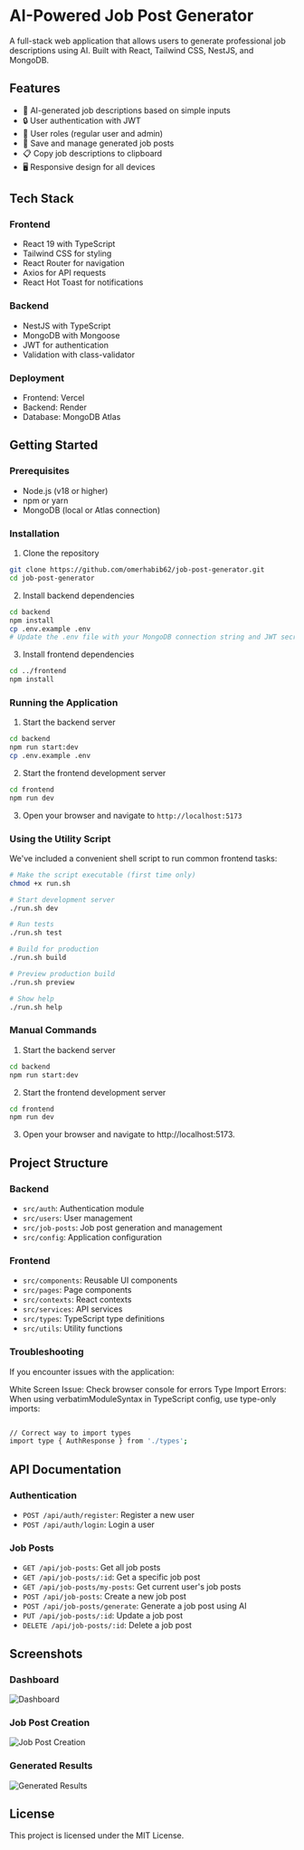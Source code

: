 # AI-Powered Job Post Generator

A full-stack web application that allows users to generate professional job descriptions using AI. Built with React, Tailwind CSS, NestJS, and MongoDB.

## Features

- 🤖 AI-generated job descriptions based on simple inputs
- 🔒 User authentication with JWT
- 👤 User roles (regular user and admin)
- 💾 Save and manage generated job posts
- 📋 Copy job descriptions to clipboard
- 🖥️ Responsive design for all devices

## Tech Stack

### Frontend
- React 19 with TypeScript
- Tailwind CSS for styling
- React Router for navigation
- Axios for API requests
- React Hot Toast for notifications

### Backend
- NestJS with TypeScript
- MongoDB with Mongoose
- JWT for authentication
- Validation with class-validator

### Deployment
- Frontend: Vercel
- Backend: Render
- Database: MongoDB Atlas

## Getting Started

### Prerequisites

- Node.js (v18 or higher)
- npm or yarn
- MongoDB (local or Atlas connection)

### Installation

1. Clone the repository
```bash
git clone https://github.com/omerhabib62/job-post-generator.git
cd job-post-generator
```

2. Install backend dependencies
```bash
cd backend
npm install
cp .env.example .env
# Update the .env file with your MongoDB connection string and JWT secret
```

3. Install frontend dependencies
```bash
cd ../frontend
npm install
```

### Running the Application

1. Start the backend server
```bash
cd backend
npm run start:dev
cp .env.example .env
```

2. Start the frontend development server
```bash
cd frontend
npm run dev
```

3. Open your browser and navigate to `http://localhost:5173`

### Using the Utility Script
We've included a convenient shell script to run common frontend tasks:
```bash
# Make the script executable (first time only)
chmod +x run.sh

# Start development server
./run.sh dev

# Run tests
./run.sh test

# Build for production
./run.sh build

# Preview production build
./run.sh preview

# Show help
./run.sh help
```

### Manual Commands

1. Start the backend server

```bash
cd backend
npm run start:dev
```

2. Start the frontend development server

```bash
cd frontend
npm run dev
```

3. Open your browser and navigate to http://localhost:5173.

## Project Structure

### Backend

- `src/auth`: Authentication module
- `src/users`: User management
- `src/job-posts`: Job post generation and management
- `src/config`: Application configuration

### Frontend

- `src/components`: Reusable UI components
- `src/pages`: Page components
- `src/contexts`: React contexts
- `src/services`: API services
- `src/types`: TypeScript type definitions
- `src/utils`: Utility functions

### Troubleshooting

If you encounter issues with the application:

White Screen Issue: Check browser console for errors
Type Import Errors: When using verbatimModuleSyntax in TypeScript config, use type-only imports:

```bash

// Correct way to import types
import type { AuthResponse } from './types';
```

## API Documentation

### Authentication

- `POST /api/auth/register`: Register a new user
- `POST /api/auth/login`: Login a user

### Job Posts

- `GET /api/job-posts`: Get all job posts
- `GET /api/job-posts/:id`: Get a specific job post
- `GET /api/job-posts/my-posts`: Get current user's job posts
- `POST /api/job-posts`: Create a new job post
- `POST /api/job-posts/generate`: Generate a job post using AI
- `PUT /api/job-posts/:id`: Update a job post
- `DELETE /api/job-posts/:id`: Delete a job post

## Screenshots

### Dashboard

![Dashboard](screenshots/dashboard.png)

### Job Post Creation

![Job Post Creation](screenshots/create-job-post.png)

### Generated Results

![Generated Results](screenshots/generated-result.png)

## License

This project is licensed under the MIT License.
